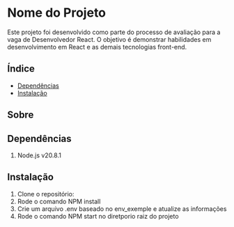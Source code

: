 # Nome do Projeto

Este projeto foi desenvolvido como parte do processo de avaliação para a vaga de Desenvolvedor React. O objetivo é demonstrar habilidades em desenvolvimento em React e as  demais tecnologias front-end.

## Índice
- [Dependências](#sobre)
- [Instalação](#instalação)


## Sobre


## Dependências
1. Node.js v20.8.1


## Instalação
1. Clone o repositório:
2. Rode o comando NPM install
3. Crie um arquivo .env baseado no env_exemple e atualize as informações
4. Rode o comando NPM start  no diretporio raiz do projeto

